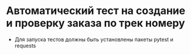 ﻿# Автоматический тест на создание и проверку заказа по трек номеру
- Для запуска тестов должны быть установлены пакеты pytest и requests